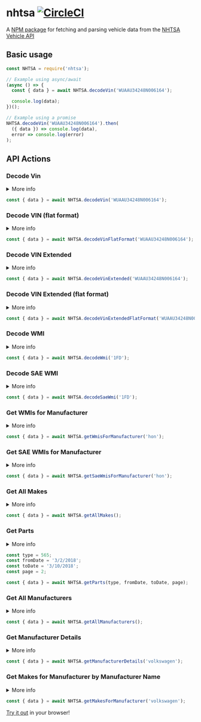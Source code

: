 # nhtsa [![CircleCI](https://circleci.com/gh/iMears/nhtsa.svg?style=svg)](https://circleci.com/gh/iMears/nhtsa)
A [NPM package](https://www.npmjs.com/package/nhtsa) for fetching and parsing vehicle data from the [NHTSA Vehicle API](https://vpic.nhtsa.dot.gov/api/Home)

## Basic usage
```javascript
const NHTSA = require('nhtsa');

// Example using async/await
(async () => {
  const { data } = await NHTSA.decodeVin('WUAAU34248N006164');

  console.log(data);
})();

// Example using a promise
NHTSA.decodeVin('WUAAU34248N006164').then(
  ({ data }) => console.log(data),
  error => console.log(error)
);
```

## API Actions

### Decode Vin
<details>
<summary>More info</summary>
<br>
The Decode VIN API will decode the VIN and the decoded output will be made available in the format of Key-value pairs. The IDs (VariableID and ValueID) represent the unique ID associated with the Variable/Value. In case of text variables, the ValueID is not applicable. Model Year in the request allows for the decoding to specifically be done in the current, or older (pre-1980), model year ranges. It is recommended to always send in the model year. This API also supports partial VIN decoding (VINs that are less than 17 characters). In this case, the VIN will be decoded partially with the available characters. In case of partial VINs, a `*` could be used to indicate the unavailable characters. The 9th digit is not necessary.
</details>

```javascript
const { data } = await NHTSA.decodeVin('WUAAU34248N006164');
```

### Decode VIN (flat format)
<details>
<summary>More info</summary>
<br>
The Decode VIN Flat Format API will decode the VIN and the decoded output will be made available in a flat file format. Model Year in the request allows for the decoding to specifically be done in the current, or older (pre-1980), model year ranges. It is recommended to always send in the model year. This API also supports partial VIN decoding (VINs that are less than 17 characters). In this case, the VIN will be decoded partially with the available characters. In case of partial VINs, a `*` could be used to indicate the unavailable characters.
</details>

```javascript
const { data } = await NHTSA.decodeVinFlatFormat('WUAAU34248N006164');
```

### Decode VIN Extended
<details>
<summary>More info</summary>
<br>
This is exactly like the Decode VIN method but provides additional information on variables related to other NHTSA programs like NCSA, Artemis etc.
</details>

```javascript
const { data } = await NHTSA.decodeVinExtended('WUAAU34248N006164');
```

### Decode VIN Extended (flat format)
<details>
<summary>More info</summary>
<br>
This is exactly like the Decode VIN (flat format) method but provides additional information on variables related to other NHTSA programs like NCSA, Artemis etc.
</details>

```javascript
const { data } = await NHTSA.decodeVinExtendedFlatFormat('WUAAU34248N006164');
```

### Decode WMI
<details>
<summary>More info</summary>
<br>
This provides information on the World Manufacturer Identifier for a specific WMI code. WMIs may be put in as either 3 characters representing VIN position 1-3 or 6 characters representing VIN positions 1-3 & 12-14. Example "JTD", "1T9131".
</details>

```javascript
const { data } = await NHTSA.decodeWmi('1FD');
```

### Decode SAE WMI
<details>
<summary>More info</summary>
<br>
This provides information on the World Manufacturer Identifier for a specific WMI code. WMIs may be put in as either 3 characters representing VIN position 1-3 or 6 characters representing VIN positions 1-3 & 12-14. Example "JTD", "1T9131".
</details>

```javascript
const { data } = await NHTSA.decodeSaeWmi('1FD');
```

### Get WMIs for Manufacturer
<details>
<summary>More info</summary>
<br>
Provides information on the all World Manufacturer Identifier (WMI) for a specified Manufacturer. Only WMI registered in vPICList are displayed. For a list of all WMIs for a specified Manufacturer see GetSAEWMIsForManufacturer.
</details>

```javascript
const { data } = await NHTSA.getWmisForManufacturer('hon');
```

### Get SAE WMIs for Manufacturer
<details>
<summary>More info</summary>
<br>
Provides information on the all World Manufacturer Identifier (WMI) for a specified Manufacturer. All WMI registered with SAE are displayed. For a list of WMIs registered with vPICList see GetWMIsForManufacturer.
</details>

```javascript
const { data } = await NHTSA.getSaeWmisForManufacturer('hon');
```

### Get All Makes
<details>
<summary>More info</summary>
<br>
This provides a list of all the Makes available in vPIC Dataset.
</details>

```javascript
const { data } = await NHTSA.getAllMakes();
```

### Get Parts
<details>
<summary>More info</summary>
<br>
This provides a list of ORGs with letter date in the given range of the dates and with specified Type of ORG. Up to 1000 results will be returned at a time.
</details>

```javascript
const type = 565;
const fromDate = '3/2/2018';
const toDate = '3/10/2018';
const page = 2;

const { data } = await NHTSA.getParts(type, fromDate, toDate, page);
```

### Get All Manufacturers
<details>
<summary>More info</summary>
<br>
This provides a list of all the Manufacturers available in vPIC Dataset. Results are provided in pages of 100 items, use parameter"page" to specify 1-st (default, 2nd, 3rd, ...Nth ... page.)
</details>

```javascript
const { data } = await NHTSA.getAllManufacturers();
```

### Get Manufacturer Details
<details>
<summary>More info</summary>
<br>
This provides the details for a specific manufacturer that is requested. This gives the results of all the manufacturers whose name is LIKE the manufacturer name. It accepts a partial manufacturer name as an input. Multiple results are returned in case of multiple matches.
</details>

```javascript
const { data } = await NHTSA.getManufacturerDetails('volkswagen');
```

### Get Makes for Manufacturer by Manufacturer Name
<details>
<summary>More info</summary>
<br>
This returns all the Makes in the vPIC dataset for a specified manufacturer whose name is LIKE the manufacturer name in vPIC Dataset. Manufacturer name can be a partial name, or a full name for more specificity (e.g., "HONDA", "HONDA OF CANADA MFG., INC.", etc.)
</details>

```javascript
const { data } = await NHTSA.getMakesForManufacturer('volkswagen');
```

[Try it out](https://npm.runkit.com/nhtsa) in your browser!

